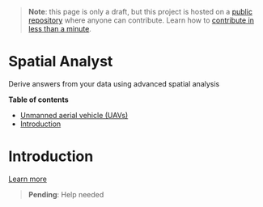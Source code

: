 > **Note**: this page is only a draft, but this project is hosted on a [public repository](https://github.com/hhkaos/awesome-arcgis) where anyone can contribute. Learn how to [contribute in less than a minute](https://github.com/hhkaos/awesome-arcgis/blob/master/CONTRIBUTING.md#contributions).

# Spatial Analyst

Derive answers from your data using advanced spatial analysis

<!-- START doctoc generated TOC please keep comment here to allow auto update -->
<!-- DON'T EDIT THIS SECTION, INSTEAD RE-RUN doctoc TO UPDATE -->
**Table of contents**

- [Unmanned aerial vehicle (UAVs)](#unmanned-aerial-vehicle-uavs)
- [Introduction](#introduction)

<!-- END doctoc generated TOC please keep comment here to allow auto update -->

# Introduction

[Learn more](http://www.esri.com/software/arcgis/extensions/spatialanalyst)

> **Pending**: Help needed
